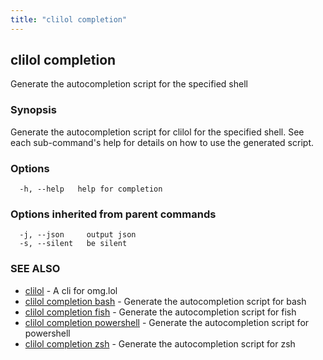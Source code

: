 ```yaml
---
title: "clilol completion"
---
```

## clilol completion

Generate the autocompletion script for the specified shell

### Synopsis

Generate the autocompletion script for clilol for the specified shell.
See each sub-command's help for details on how to use the generated script.


### Options

```
  -h, --help   help for completion
```

### Options inherited from parent commands

```
  -j, --json     output json
  -s, --silent   be silent
```

### SEE ALSO

* [clilol](clilol.md)	 - A cli for omg.lol
* [clilol completion bash](clilol_completion_bash.md)	 - Generate the autocompletion script for bash
* [clilol completion fish](clilol_completion_fish.md)	 - Generate the autocompletion script for fish
* [clilol completion powershell](clilol_completion_powershell.md)	 - Generate the autocompletion script for powershell
* [clilol completion zsh](clilol_completion_zsh.md)	 - Generate the autocompletion script for zsh

